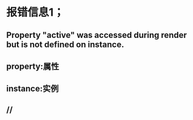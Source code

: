 # 报错信息1；

## Property "active" was accessed during render but is not defined on instance.      

## property:属性

## instance:实例

## //